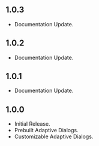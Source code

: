 ## 1.0.3

- Documentation Update.

## 1.0.2

- Documentation Update.

## 1.0.1

- Documentation Update.

## 1.0.0

- Initial Release.
- Prebuilt Adaptive Dialogs.
- Customizable Adaptive Dialogs.
